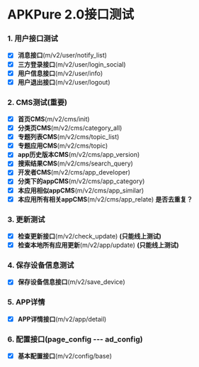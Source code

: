 # APKPure 2.0接口测试

### 1. 用户接口测试
* [X] **消息接口**(m/v2/user/notify_list) 
* [X] **三方登录接口**(m/v2/user/login_social)
* [X] **用户信息接口**(m/v2/user/info)
* [X] **用户退出接口**(m/v2/user/logout)

### 2. CMS测试(重要)
* [X] **首页CMS**(m/v2/cms/init) 
* [X] **分类页CMS**(m/v2/cms/category_all) 
* [X] **专题列表CMS**(m/v2/cms/topic_list) 
* [X] **专题应用CMS**(m/v2/cms/topic) 
* [X] **app历史版本CMS**(m/v2/cms/app_version) 
* [X] **搜索结果CMS**(m/v2/cms/search_query) 
* [X] **开发者CMS**(m/v2/cms/app_developer) 
* [X] **分类下的appCMS**(m/v2/cms/app_category) 
* [X] **本应用相似appCMS**(m/v2/cms/app_similar) 
* [X] **本应用所有相关appCMS**(m/v2/cms/app_relate) **是否去重复？**

### 3. 更新测试
* [X] **检查更新接口**(m/v2/check_update) **(只能线上测试)**
* [X] **检查本地所有应用更新**(m/v2/app/update)  **(只能线上测试)**

### 4. 保存设备信息测试
* [X] **保存设备信息接口**(m/v2/save_device)

### 5. APP详情
* [X] **APP详情接口**(m/v2/app/detail)
 
 ### 6. 配置接口(page_config  --- ad_config)
* [X] **基本配置接口**(m/v2/config/base) 


